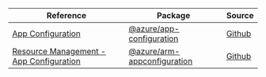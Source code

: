 | Reference | Package | Source |
|---|---|---|
|[App Configuration](app-configuration-readme.md)|[@azure/app-configuration](https://www.npmjs.com/package/@azure/app-configuration)|[Github](https://github.com/Azure/azure-sdk-for-js/blob/main/sdk/appconfiguration/app-configuration)|
|[Resource Management - App Configuration](arm-appconfiguration-readme.md)|[@azure/arm-appconfiguration](https://www.npmjs.com/package/@azure/arm-appconfiguration)|[Github](https://github.com/Azure/azure-sdk-for-js/blob/main/sdk/appconfiguration/arm-appconfiguration)|
